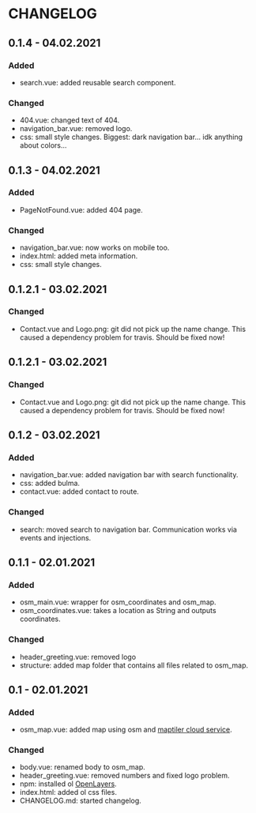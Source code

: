 # CHANGELOG

## 0.1.4 - 04.02.2021

### Added

* search.vue: added reusable search component.

### Changed

* 404.vue: changed text of 404.
* navigation_bar.vue: removed logo.
* css: small style changes. Biggest: dark navigation bar... idk anything about colors...

## 0.1.3 - 04.02.2021

### Added

* PageNotFound.vue: added 404 page.

### Changed

* navigation_bar.vue: now works on mobile too.
* index.html: added meta information.  
* css: small style changes.

## 0.1.2.1 - 03.02.2021

### Changed

* Contact.vue and Logo.png: git did not pick up the name change. This caused a dependency problem for travis. Should be
  fixed now!

## 0.1.2.1 - 03.02.2021

### Changed

* Contact.vue and Logo.png: git did not pick up the name change. This caused a dependency problem for travis. Should be
  fixed now!

## 0.1.2 - 03.02.2021

### Added

* navigation_bar.vue: added navigation bar with search functionality.
* css: added bulma.
* contact.vue: added contact to route.

### Changed

* search: moved search to navigation bar. Communication works via events and injections.

## 0.1.1 - 02.01.2021

### Added

* osm_main.vue: wrapper for osm_coordinates and osm_map.
* osm_coordinates.vue: takes a location as String and outputs coordinates.

### Changed

* header_greeting.vue: removed logo
* structure: added map folder that contains all files related to osm_map.

## 0.1 - 02.01.2021

### Added

* osm_map.vue: added map using osm and [maptiler cloud service](https://cloud.maptiler.com/).

### Changed

* body.vue: renamed body to osm_map.
* header_greeting.vue: removed numbers and fixed logo problem.
* npm: installed ol [OpenLayers](https://openlayers.org/).
* index.html: added ol css files.
* CHANGELOG.md: started changelog.

